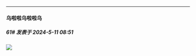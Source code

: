﻿
*****

####  乌啦啦乌啦啦乌  
##### 61#       发表于 2024-5-11 08:51

<img src="https://static.saraba1st.com/image/smiley/face2017/066.png" referrerpolicy="no-referrer">

